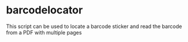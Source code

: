 # barcodelocator
This script can be used to locate a barcode sticker and read the barcode from a PDF with multiple pages
